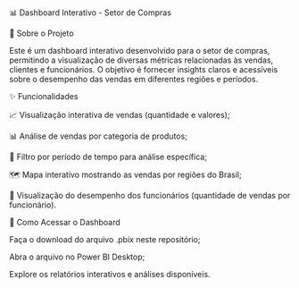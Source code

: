 📊 Dashboard Interativo - Setor de Compras



📌 Sobre o Projeto

Este é um dashboard interativo desenvolvido para o setor de compras, permitindo a visualização de diversas métricas relacionadas às vendas, clientes e funcionários. O objetivo é fornecer insights claros e acessíveis sobre o desempenho das vendas em diferentes regiões e períodos.



✨ Funcionalidades

📈 Visualização interativa de vendas (quantidade e valores);

📊 Análise de vendas por categoria de produtos;

📅 Filtro por período de tempo para análise específica;

🗺️ Mapa interativo mostrando as vendas por regiões do Brasil;

👥 Visualização do desempenho dos funcionários (quantidade de vendas por funcionário).



📂 Como Acessar o Dashboard

Faça o download do arquivo .pbix neste repositório;

Abra o arquivo no Power BI Desktop;

Explore os relatórios interativos e análises disponíveis.
